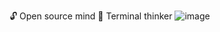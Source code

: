🔓 Open source mind
🧠 Terminal thinker
![image](https://github.com/user-attachments/assets/4ba0f5ca-6ed5-4dab-a526-5e92379ff1c8)
